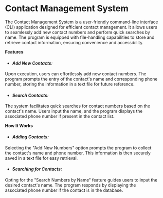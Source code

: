 # Contact Management System 

The Contact Management System is a user-friendly command-line interface (CLI) application designed for efficient contact management. It allows users to seamlessly add new contact numbers and perform quick searches by name. The program is equipped with file-handling capabilities to store and retrieve contact information, ensuring convenience and accessibility.

**Features**

- #### *Add New Contacts:*
Upon execution, users can effortlessly add new contact numbers. The program prompts the entry of the contact's name and corresponding phone number, storing the information in a text file for future reference.

- #### *Search Contacts:*
The system facilitates quick searches for contact numbers based on the contact's name. Users input the name, and the program displays the associated phone number if present in the contact list.

**How It Works**

- #### *Adding Contacts:*
Selecting the "Add New Numbers" option prompts the program to collect the contact's name and phone number. This information is then securely saved in a text file for easy retrieval.

- #### *Searching for Contacts:*
Opting for the "Search Numbers by Name" feature guides users to input the desired contact's name. The program responds by displaying the associated phone number if the contact is in the database.














